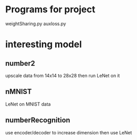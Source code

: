 # Programs for project
weightSharing.py
auxloss.py

# interesting model
## number2
upscale data from 14x14 to 28x28
then run LeNet on it

## nMNIST
LeNet on MNIST data

## numberRecognition
use encoder/decoder to increase dimension
then use LeNet
